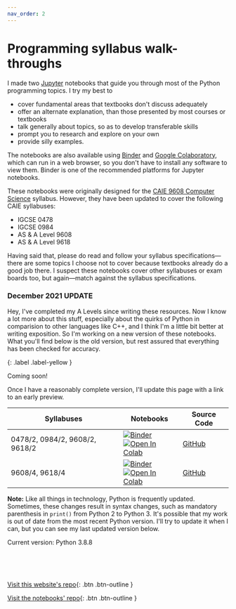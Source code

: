 ```yaml
---
nav_order: 2
---
```


# Programming syllabus walk-throughs
I made two [Jupyter](https://jupyter.org/) notebooks that guide you through most of the Python programming topics. I try my best to
* cover fundamental areas that textbooks don't discuss adequately
* offer an alternate explanation, than those presented by most courses or textbooks
* talk generally about topics, so as to develop transferable skills
* prompt you to research and explore on your own
* provide silly examples.

The notebooks are also available using [Binder](https://mybinder.org/) and [Google Colaboratory](https://colab.research.google.com/), which can run in a web browser, so you don't have to install any software to view them. Binder is one of the recommended platforms for Jupyter notebooks.

These notebooks were originally designed for the [CAIE 9608 Computer Science](https://www.cambridgeinternational.org/programmes-and-qualifications/cambridge-international-as-and-a-level-computer-science-9608/) syllabus. However, they have been updated to cover the following CAIE syllabuses:
* IGCSE 0478
* IGCSE 0984
* AS & A Level 9608
* AS & A Level 9618

Having said that, please do read and follow your syllabus specifications—there are some topics I choose not to cover because textbooks already do a good job there. I suspect these notebooks cover other syllabuses or exam boards too, but again—match against the syllabus specifications.

### December 2021 UPDATE

Hey, I've completed my A Levels since writing these resources. Now I know a lot more about this stuff, especially about the quirks of Python in comparision to other languages like C++, and I think I'm a little bit better at writing exposition. So I'm working on a new version of these notebooks. What you'll find below is the old version, but rest assured that everything has been checked for accuracy.

{: .label .label-yellow }

Coming soon!

Once I have a reasonably complete version, I'll update this page with a link to an early preview.

| Syllabuses | Notebooks | Source Code |
| -- | -- | -- |
| 0478/2, 0984/2, 9608/2, 9618/2 | [![Binder](https://mybinder.org/badge_logo.svg)](https://mybinder.org/v2/gh/eccentricOrange/9608-Programming-Interactive-Notes/master?filepath=Section%202%20Fundamental%20Problem-solving%20and%20Programming%20Skills.ipynb) <br> [![Open In Colab](https://colab.research.google.com/assets/colab-badge.svg)](https://colab.research.google.com/github/eccentricOrange/9608-Programming-Interactive-Notes/blob/master/Section%202%20Fundamental%20Problem-solving%20and%20Programming%20Skills.ipynb) | [GitHub](https://github.com/eccentricOrange/9608-Programming-Interactive-Notes/blob/master/Section%202%20Fundamental%20Problem-solving%20and%20Programming%20Skills.ipynb) |
| 9608/4, 9618/4 | [![Binder](https://mybinder.org/badge_logo.svg)](https://mybinder.org/v2/gh/eccentricOrange/9608-Programming-Interactive-Notes/master?filepath=Section%204%20Further%20Problem-solving%20and%20Programming%20Skills.ipynb) <br> [![Open In Colab](https://colab.research.google.com/assets/colab-badge.svg)](https://colab.research.google.com/github/eccentricOrange/9608-Programming-Interactive-Notes/blob/master/Section%204%20Further%20Problem-solving%20and%20Programming%20Skills.ipynb) | [GitHub](https://github.com/eccentricOrange/9608-Programming-Interactive-Notes/blob/master/Section%204%20Further%20Problem-solving%20and%20Programming%20Skills.ipynb) |

**Note:** Like all things in technology, Python is frequently updated. Sometimes, these changes result in syntax changes, such as mandatory parenthesis in `print()` from Python 2 to Python 3. It's possible that my work is out of date from the most recent Python version. I'll try to update it when I can, but you can see my last updated version below.


Current version: Python 3.8.8

<br> <br> <br>

[Visit this website's repo](https://github.com/eccentricOrange/CAIE-Computer-Science){: .btn .btn-outline }

[Visit the notebooks' repo](https://github.com/eccentricOrange/9608-Programming-Interactive-Notes){: .btn .btn-outline }
